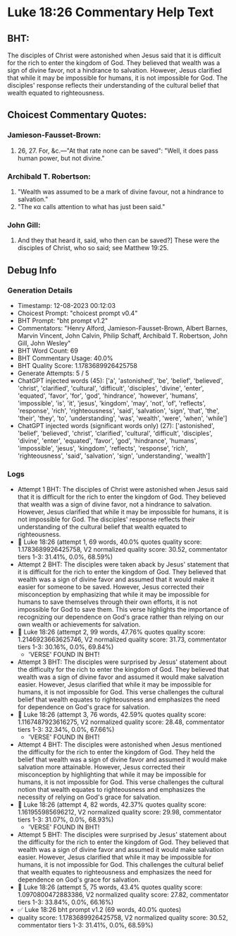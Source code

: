 # Luke 18:26 Commentary Help Text

## BHT:
The disciples of Christ were astonished when Jesus said that it is difficult for the rich to enter the kingdom of God. They believed that wealth was a sign of divine favor, not a hindrance to salvation. However, Jesus clarified that while it may be impossible for humans, it is not impossible for God. The disciples' response reflects their understanding of the cultural belief that wealth equated to righteousness.

## Choicest Commentary Quotes:
### Jamieson-Fausset-Brown:
1. 26, 27. For, &amp;c.—"At
	that rate none can be saved": "Well, it does pass human
	power, but not divine."


### Archibald T. Robertson:
1. "Wealth was assumed to be a mark of divine favour, not a hindrance to salvation."
2. "The κα calls attention to what has just been said."

### John Gill:
1. And they that heard it, said, who then can be saved?] These were the disciples of Christ, who so said; see Matthew 19:25.



## Debug Info
### Generation Details
- Timestamp: 12-08-2023 00:12:03
- Choicest Prompt: "choicest prompt v0.4"
- BHT Prompt: "bht prompt v1.2"
- Commentators: "Henry Alford, Jamieson-Fausset-Brown, Albert Barnes, Marvin Vincent, John Calvin, Philip Schaff, Archibald T. Robertson, John Gill, John Wesley"
- BHT Word Count: 69
- BHT Commentary Usage: 40.0%
- BHT Quality Score: 1.1783689926425758
- Generate Attempts: 5 / 5
- ChatGPT injected words (45):
	['a', 'astonished', 'be', 'belief', 'believed', 'christ', 'clarified', 'cultural', 'difficult', 'disciples', 'divine', 'enter', 'equated', 'favor', 'for', 'god', 'hindrance', 'however', 'humans', 'impossible', 'is', 'it', 'jesus', 'kingdom', 'may', 'not', 'of', 'reflects', 'response', 'rich', 'righteousness', 'said', 'salvation', 'sign', 'that', 'the', 'their', 'they', 'to', 'understanding', 'was', 'wealth', 'were', 'when', 'while']
- ChatGPT injected words (significant words only) (27):
	['astonished', 'belief', 'believed', 'christ', 'clarified', 'cultural', 'difficult', 'disciples', 'divine', 'enter', 'equated', 'favor', 'god', 'hindrance', 'humans', 'impossible', 'jesus', 'kingdom', 'reflects', 'response', 'rich', 'righteousness', 'said', 'salvation', 'sign', 'understanding', 'wealth']

### Logs
- Attempt 1 BHT: The disciples of Christ were astonished when Jesus said that it is difficult for the rich to enter the kingdom of God. They believed that wealth was a sign of divine favor, not a hindrance to salvation. However, Jesus clarified that while it may be impossible for humans, it is not impossible for God. The disciples' response reflects their understanding of the cultural belief that wealth equated to righteousness.
- 🔄 Luke 18:26 (attempt 1, 69 words, 40.0% quotes quality score: 1.1783689926425758, V2 normalized quality score: 30.52, commentator tiers 1-3: 31.41%, 0.0%, 68.59%)
- Attempt 2 BHT: The disciples were taken aback by Jesus' statement that it is difficult for the rich to enter the kingdom of God. They believed that wealth was a sign of divine favor and assumed that it would make it easier for someone to be saved. However, Jesus corrected their misconception by emphasizing that while it may be impossible for humans to save themselves through their own efforts, it is not impossible for God to save them. This verse highlights the importance of recognizing our dependence on God's grace rather than relying on our own wealth or achievements for salvation.
- 🔄 Luke 18:26 (attempt 2, 99 words, 47.76% quotes quality score: 1.2146923663625746, V2 normalized quality score: 31.73, commentator tiers 1-3: 30.16%, 0.0%, 69.84%) 
	- 'VERSE' FOUND IN BHT!
- Attempt 3 BHT: The disciples were surprised by Jesus' statement about the difficulty for the rich to enter the kingdom of God. They believed that wealth was a sign of divine favor and assumed it would make salvation easier. However, Jesus clarified that while it may be impossible for humans, it is not impossible for God. This verse challenges the cultural belief that wealth equates to righteousness and emphasizes the need for dependence on God's grace for salvation.
- 🔄 Luke 18:26 (attempt 3, 76 words, 42.59% quotes quality score: 1.1167487923616275, V2 normalized quality score: 28.48, commentator tiers 1-3: 32.34%, 0.0%, 67.66%) 
	- 'VERSE' FOUND IN BHT!
- Attempt 4 BHT: The disciples were astonished when Jesus mentioned the difficulty for the rich to enter the kingdom of God. They held the belief that wealth was a sign of divine favor and assumed it would make salvation more attainable. However, Jesus corrected their misconception by highlighting that while it may be impossible for humans, it is not impossible for God. This verse challenges the cultural notion that wealth equates to righteousness and emphasizes the necessity of relying on God's grace for salvation.
- 🔄 Luke 18:26 (attempt 4, 82 words, 42.37% quotes quality score: 1.161955985696212, V2 normalized quality score: 29.98, commentator tiers 1-3: 31.07%, 0.0%, 68.93%) 
	- 'VERSE' FOUND IN BHT!
- Attempt 5 BHT: The disciples were surprised by Jesus' statement about the difficulty for the rich to enter the kingdom of God. They believed that wealth was a sign of divine favor and assumed it would make salvation easier. However, Jesus clarified that while it may be impossible for humans, it is not impossible for God. This challenges the cultural belief that wealth equates to righteousness and emphasizes the need for dependence on God's grace for salvation.
- 🔄 Luke 18:26 (attempt 5, 75 words, 43.4% quotes quality score: 1.0970800472883386, V2 normalized quality score: 27.82, commentator tiers 1-3: 33.84%, 0.0%, 66.16%)
- ✅ Luke 18:26 bht prompt v1.2 (69 words, 40.0% quotes)
- quality score: 1.1783689926425758, V2 normalized quality score: 30.52, commentator tiers 1-3: 31.41%, 0.0%, 68.59%)